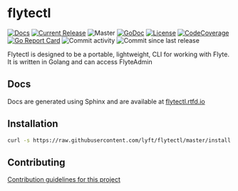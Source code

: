 # flytectl

[![Docs](https://readthedocs.org/projects/flytectl/badge/?version=latest&style=plastic)](https://flytectl.rtfd.io)
[![Current Release](https://img.shields.io/github/release/flyteorg/flytectl.svg)](https://github.com/flyteorg/flytectl/releases/latest)
![Master](https://github.com/flyteorg/flytectl/workflows/Master/badge.svg)
[![GoDoc](https://godoc.org/github.com/lyft/flytectl?status.svg)](https://pkg.go.dev/mod/github.com/lyft/flytectl)
[![License](https://img.shields.io/badge/LICENSE-Apache2.0-ff69b4.svg)](http://www.apache.org/licenses/LICENSE-2.0.html)
[![CodeCoverage](https://img.shields.io/codecov/c/github/flyteorg/flytectl.svg)](https://codecov.io/gh/flyteorg/flytectl)
[![Go Report Card](https://goreportcard.com/badge/github.com/lyft/flytectl)](https://goreportcard.com/report/github.com/lyft/flytectl)
![Commit activity](https://img.shields.io/github/commit-activity/w/lyft/flytectl.svg?style=plastic)
![Commit since last release](https://img.shields.io/github/commits-since/lyft/flytectl/latest.svg?style=plastic)

Flytectl is designed to be a portable, lightweight, CLI for working with Flyte.  It is written in Golang and can access FlyteAdmin

## Docs

Docs are generated using Sphinx and are available at [flytectl.rtfd.io](https://flytectl.rtfd.io)

## Installation

```bash
curl -s https://raw.githubusercontent.com/lyft/flytectl/master/install.sh | bash
```

## Contributing

[Contribution guidelines for this project](docs/CONTRIBUTING.md)

